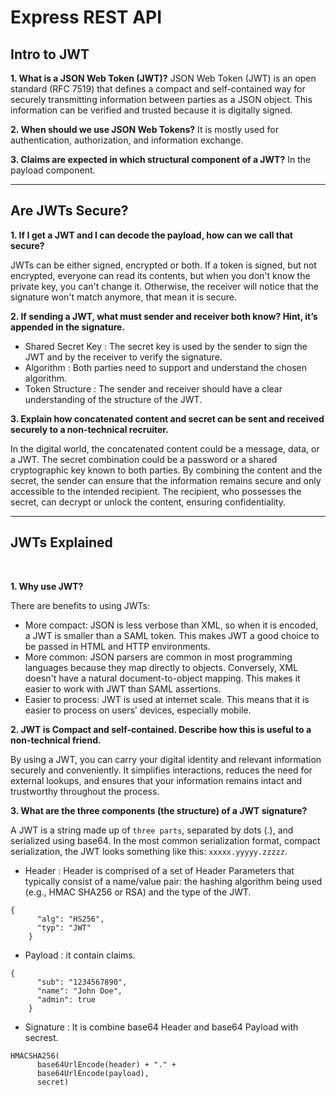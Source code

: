# Express REST API

## Intro to JWT

**1. What is a JSON Web Token (JWT)?**
JSON Web Token (JWT) is an open standard (RFC 7519) that defines a compact and self-contained way for securely transmitting information between parties as a JSON object. This information can be verified and trusted because it is digitally signed.


**2. When should we use JSON Web Tokens?**
It is mostly used for authentication, authorization, and information exchange.

**3. Claims are expected in which structural component of a JWT?**
In the payload component.

---

## Are JWTs Secure?
**1. If I get a JWT and I can decode the payload, how can we call that secure?**

JWTs can be either signed, encrypted or both. If a token is signed, but not encrypted, everyone can read its contents, but when you don't know the private key, you can't change it. Otherwise, the receiver will notice that the signature won't match anymore, that mean it is secure.

**2. If sending a JWT, what must sender and receiver both know? Hint, it’s appended in the signature.**
- Shared Secret Key : The secret key is used by the sender to sign the JWT and by the receiver to verify the signature.
- Algorithm : Both parties need to support and understand the chosen algorithm.
- Token Structure : The sender and receiver should have a clear understanding of the structure of the JWT.

**3. Explain how concatenated content and secret can be sent and received securely to a non-technical recruiter.**

In the digital world, the concatenated content could be a message, data, or a JWT. The secret combination could be a password or a shared cryptographic key known to both parties. By combining the content and the secret, the sender can ensure that the information remains secure and only accessible to the intended recipient. The recipient, who possesses the secret, can decrypt or unlock the content, ensuring confidentiality.

---
## JWTs Explained
<br>

**1. Why use JWT?**

There are benefits to using JWTs:
- More compact: JSON is less verbose than XML, so when it is encoded, a JWT is smaller than a SAML token. This makes JWT a good choice to be passed in HTML and HTTP environments.
- More common: JSON parsers are common in most programming languages because they map directly to objects. Conversely, XML doesn't have a natural document-to-object mapping. This makes it easier to work with JWT than SAML assertions.
- Easier to process: JWT is used at internet scale. This means that it is easier to process on users' devices, especially mobile.

**2. JWT is Compact and self-contained. Describe how this is useful to a non-technical friend.**

By using a JWT, you can carry your digital identity and relevant information securely and conveniently. It simplifies interactions, reduces the need for external lookups, and ensures that your information remains intact and trustworthy throughout the process.

**3. What are the three components (the structure) of a JWT signature?**

A JWT is a string made up of `three parts`, separated by dots (.), and serialized using base64. In the most common serialization format, compact serialization, the JWT looks something like this: `xxxxx.yyyyy.zzzzz`. 

- Header : Header is comprised of a set of Header Parameters that typically consist of a name/value pair: the hashing algorithm being used (e.g., HMAC SHA256 or RSA) and the type of the JWT.

```
{
      "alg": "HS256",
      "typ": "JWT"
    }
```
- Payload : it contain claims.
````
{
      "sub": "1234567890",
      "name": "John Doe",
      "admin": true
    }
````
- Signature : It is combine base64 Header and base64 Payload with secrest.
```
HMACSHA256(
      base64UrlEncode(header) + "." +
      base64UrlEncode(payload),
      secret)
```